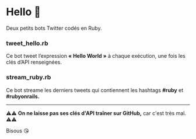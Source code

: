 # Hello 👋

Deux petits bots Twitter codés en Ruby.

### tweet_hello.rb

  Ce bot tweet l’expression **« Hello World »** à chaque exécution, une fois les clés d’API renseignées.

### stream_ruby.rb

  Ce bot streame les derniers tweets qui contiennent les hashtags **#ruby** et **#rubyonrails.**
  
<hr />

⚠️⚠️ **On ne laisse pas ses clés d'API traîner sur GitHub,** car c'est très mal. ⚠️⚠️   

Bisous 😘
